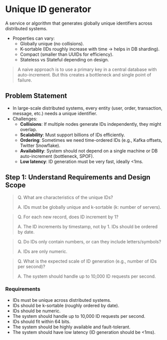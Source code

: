 # Unique ID generator

A service or algorithm that generates globally unique identifiers across distributed systems.
- Properties can vary:
  - Globally unique (no collisions). 
  - K-sortable (IDs roughly increase with time → helps in DB sharding). 
  - Compact (smaller than UUIDs for efficiency). 
  - Stateless vs Stateful depending on design.
  

> A naive approach is to use a primary key in a central database with auto-increment. But this creates a bottleneck and single point of failure.

## Problem Statement
- In large-scale distributed systems, every entity (user, order, transaction, message, etc.) needs a unique identifier.
- Challenges:
  - **Collisions**: If multiple nodes generate IDs independently, they might overlap. 
  - **Scalability**: Must support billions of IDs efficiently. 
  - **Ordering**: Sometimes we need time-ordered IDs (e.g., Kafka offsets, Twitter Snowflake). 
  - **Availability**: System should not depend on a single machine or DB auto-increment (bottleneck, SPOF). 
  - **Low latency**: ID generation must be very fast, ideally <1ms.

## Step 1: Understand Requirements and Design Scope

> Q. What are characteristics of the unique IDs?
> 
> A. IDs must be globally unique and k-sortable (k: number of servers).

> Q. For each new record, does ID increment by 1?
> 
> A. The ID increments by timestamp, not by 1. IDs should be ordered by date.


> Q. Do IDs only contain numbers, or can they include letters/symbols?
> 
> A. IDs are only numeric.

> Q. What is the expected scale of ID generation (e.g., number of IDs per second)?
> 
> A. The system should handle up to 10,000 ID requests per second.


### Requirements
- IDs must be unique across distributed systems.
- IDs should be k-sortable (roughly ordered by date).
- IDs should be numeric.
- The system should handle up to 10,000 ID requests per second.
- IDs should fit within 64 bits.
- The system should be highly available and fault-tolerant.
- The system should have low latency (ID generation should be <1ms).